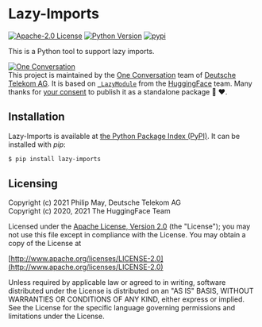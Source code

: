 # Lazy-Imports

[![Apache-2.0 License](https://img.shields.io/github/license/telekom/lazy-imports)](https://github.com/telekom/lazy-imports/blob/main/LICENSE)
[![Python Version](https://img.shields.io/pypi/pyversions/lazy-imports)](https://www.python.org)
[![pypi](https://img.shields.io/pypi/v/lazy-imports.svg)](https://pypi.python.org/pypi/lazy-imports)

This is a Python tool to support lazy imports.

[![One Conversation](https://raw.githubusercontent.com/telekom/lazy-imports/main/docs/source/imgs/1c-logo.png)](https://www.welove.ai/)
<br/>
This project is maintained by the [One Conversation](https://www.welove.ai/)
team of [Deutsche Telekom AG](https://www.telekom.com/).
It is based on
[`_LazyModule`](https://github.com/huggingface/transformers/blob/e218249b02465ec8b6029f201f2503b9e3b61feb/src/transformers/file_utils.py#L1945)
from the [HuggingFace](https://huggingface.co/) team. Many thanks for
[your consent](https://github.com/huggingface/transformers/issues/12861#issuecomment-886712209)
to publish it as a standalone package 🤗 ♥.

## Installation

Lazy-Imports is available at [the Python Package Index (PyPI)](https://pypi.org/project/lazy-imports/).
It can be installed with _pip_:

```bash
$ pip install lazy-imports
```

## Licensing

Copyright (c) 2021 Philip May, Deutsche Telekom AG<br/>
Copyright (c) 2020, 2021 The HuggingFace Team

Licensed under the [Apache License, Version 2.0](https://github.com/telekom/lazy-imports/blob/main/LICENSE) (the "License");
you may not use this file except in compliance with the License.
You may obtain a copy of the License at

[http://www.apache.org/licenses/LICENSE-2.0](http://www.apache.org/licenses/LICENSE-2.0)

Unless required by applicable law or agreed to in writing, software
distributed under the License is distributed on an "AS IS" BASIS,
WITHOUT WARRANTIES OR CONDITIONS OF ANY KIND, either express or implied.
See the License for the specific language governing permissions and
limitations under the License.
